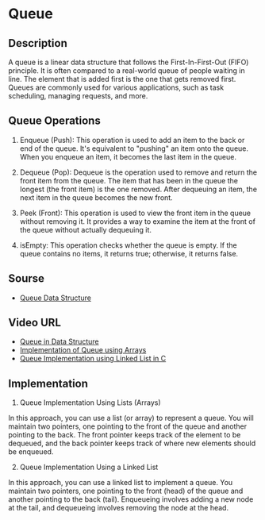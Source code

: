 # Queue

## Description

A queue is a linear data structure that follows the First-In-First-Out (FIFO) principle. It is often compared to a real-world queue of people waiting in line. The element that is added first is the one that gets removed first. Queues are commonly used for various applications, such as task scheduling, managing requests, and more.

## Queue Operations

1) Enqueue (Push): This operation is used to add an item to the back or end of the queue. It's equivalent to "pushing" an item onto the queue. When you enqueue an item, it becomes the last item in the queue.

2) Dequeue (Pop): Dequeue is the operation used to remove and return the front item from the queue. The item that has been in the queue the longest (the front item) is the one removed. After dequeuing an item, the next item in the queue becomes the new front.

3) Peek (Front): This operation is used to view the front item in the queue without removing it. It provides a way to examine the item at the front of the queue without actually dequeuing it.

4) isEmpty: This operation checks whether the queue is empty. If the queue contains no items, it returns true; otherwise, it returns false.

## Sourse

- [Queue Data Structure](https://www.geeksforgeeks.org/queue-data-structure/)

## Video URL

- [Queue in Data Structure](https://www.youtube.com/watch?v=zp6pBNbUB2U)
- [Implementation of Queue using Arrays](https://www.youtube.com/watch?v=YqrFeU90Coo)
- [Queue Implementation using Linked List in C](https://www.youtube.com/watch?v=RN1wzY_tnYU)

## Implementation

1) Queue Implementation Using Lists (Arrays)

In this approach, you can use a list (or array) to represent a queue. You will maintain two pointers, one pointing to the front of the queue and another pointing to the back. The front pointer keeps track of the element to be dequeued, and the back pointer keeps track of where new elements should be enqueued.

2) Queue Implementation Using a Linked List

In this approach, you can use a linked list to implement a queue. You maintain two pointers, one pointing to the front (head) of the queue and another pointing to the back (tail). Enqueueing involves adding a new node at the tail, and dequeueing involves removing the node at the head.
